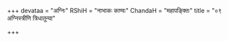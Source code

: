 +++
devataa = "अग्निः"
RShiH = "नाभाकः काण्वः"
ChandaH = "महापङ्क्तिः"
title = "०९ अग्निस्त्रीणि त्रिधातून्या"

+++
